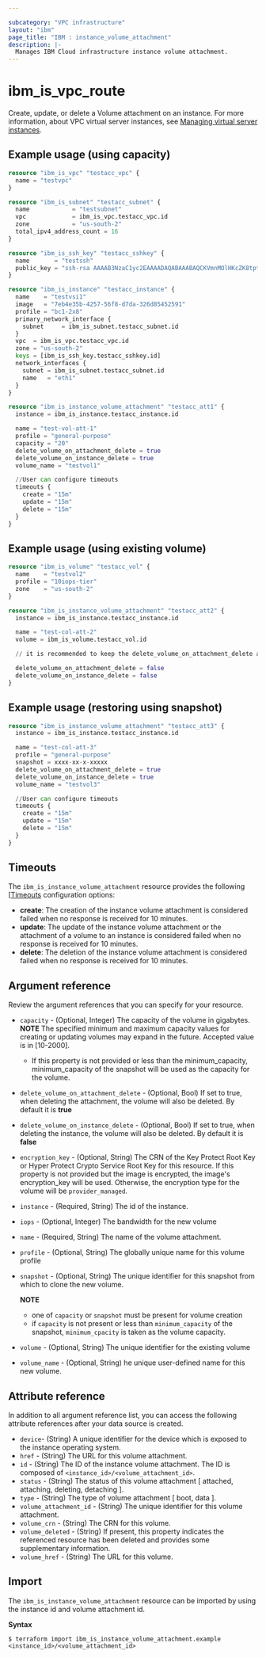 ```yaml
---

subcategory: "VPC infrastructure"
layout: "ibm"
page_title: "IBM : instance_volume_attachment"
description: |-
  Manages IBM Cloud infrastructure instance volume attachment.
---
```


# ibm_is_vpc_route
Create, update, or delete a Volume attachment on an instance. For more information, about VPC virtual server instances, see [Managing virtual server instances](https://cloud.ibm.com/docs/vpc?topic=vpc-managing-virtual-server-instances).

## Example usage (using capacity)

```terraform
resource "ibm_is_vpc" "testacc_vpc" {
  name = "testvpc"
}

resource "ibm_is_subnet" "testacc_subnet" {
  name            = "testsubnet"
  vpc             = ibm_is_vpc.testacc_vpc.id
  zone            = "us-south-2"
  total_ipv4_address_count = 16
}

resource "ibm_is_ssh_key" "testacc_sshkey" {
  name       = "testssh"
  public_key = "ssh-rsa AAAAB3NzaC1yc2EAAAADAQABAAABAQCKVmnMOlHKcZK8tpt3MP1lqOLAcqcJzhsvJcjscgVERRN7/9484SOBJ3HSKxxNG5JN8owAjy5f9yYwcUg+JaUVuytn5Pv3aeYROHGGg+5G346xaq3DAwX6Y5ykr2fvjObgncQBnuU5KHWCECO/4h8uWuwh/kfniXPVjFToc+gnkqA+3RKpAecZhFXwfalQ9mMuYGFxn+fwn8cYEApsJbsEmb0iJwPiZ5hjFC8wREuiTlhPHDgkBLOiycd20op2nXzDbHfCHInquEe/gYxEitALONxm0swBOwJZwlTDOB7C6y2dzlrtxr1L59m7pCkWI4EtTRLvleehBoj3u7jB4usR"
}

resource "ibm_is_instance" "testacc_instance" {
  name    = "testvsi1"
  image   = "7eb4e35b-4257-56f8-d7da-326d85452591"
  profile = "bc1-2x8"
  primary_network_interface {
    subnet     = ibm_is_subnet.testacc_subnet.id
  }
  vpc  = ibm_is_vpc.testacc_vpc.id
  zone = "us-south-2"
  keys = [ibm_is_ssh_key.testacc_sshkey.id]
  network_interfaces {
    subnet = ibm_is_subnet.testacc_subnet.id
    name   = "eth1"
  }
}

resource "ibm_is_instance_volume_attachment" "testacc_att1" {
  instance = ibm_is_instance.testacc_instance.id

  name = "test-vol-att-1"
  profile = "general-purpose"
  capacity = "20"
  delete_volume_on_attachment_delete = true
  delete_volume_on_instance_delete = true
  volume_name = "testvol1"

  //User can configure timeouts
  timeouts {
    create = "15m"
    update = "15m"
    delete = "15m"
  }
}

```
## Example usage (using existing volume)

```terraform
resource "ibm_is_volume" "testacc_vol" {
  name    = "testvol2"
  profile = "10iops-tier"
  zone    = "us-south-2"
}

resource "ibm_is_instance_volume_attachment" "testacc_att2" {
  instance = ibm_is_instance.testacc_instance.id

  name = "test-col-att-2"
  volume = ibm_is_volume.testacc_vol.id

  // it is recommended to keep the delete_volume_on_attachment_delete as false here otherwise on deleting attachment, existing volume will also get deleted

  delete_volume_on_attachment_delete = false
  delete_volume_on_instance_delete = false
}

```
## Example usage (restoring using snapshot)

```terraform
resource "ibm_is_instance_volume_attachment" "testacc_att3" {
  instance = ibm_is_instance.testacc_instance.id

  name = "test-col-att-3"
  profile = "general-purpose"
  snapshot = xxxx-xx-x-xxxxx
  delete_volume_on_attachment_delete = true
  delete_volume_on_instance_delete = true
  volume_name = "testvol3"

  //User can configure timeouts
  timeouts {
    create = "15m"
    update = "15m"
    delete = "15m"
  }
}

```

## Timeouts

The `ibm_is_instance_volume_attachment` resource provides the following [[Timeouts](https://www.terraform.io/docs/language/resources/syntax.html) configuration options:


- **create**: The creation of the instance volume attachment is considered failed when no response is received for 10 minutes.
- **update**: The update of the instance volume attachment or the attachment of a volume to an instance is considered failed when no response is received for 10 minutes.
- **delete**: The deletion of the instance volume attachment is considered failed when no response is received for 10 minutes.



## Argument reference
Review the argument references that you can specify for your resource. 

- `capacity` - (Optional, Integer) The capacity of the volume in gigabytes. **NOTE** The specified minimum and maximum capacity values for creating or updating volumes may expand in the future. Accepted value is in [10-2000].
  - If this property is not provided or less than the minimum_capacity, minimum_capacity of the snapshot will be used as the capacity for the volume.

- `delete_volume_on_attachment_delete` - (Optional, Bool) If set to true, when deleting the attachment, the volume will also be deleted. By default it is **true**
- `delete_volume_on_instance_delete` - (Optional, Bool) If set to true, when deleting the instance, the volume will also be deleted. By default it is **false**
- `encryption_key` - (Optional, String) The CRN of the Key Protect Root Key or Hyper Protect Crypto Service Root Key for this resource. If this property is not provided but the image is encrypted, the image's encryption_key will be used. Otherwise, the encryption type for the volume will be `provider_managed`.
- `instance` - (Required, String) The id of the instance.
- `iops` - (Optional, Integer) The bandwidth for the new volume
- `name` - (Required, String) The name of the volume attachment.
- `profile` - (Optional, String) The globally unique name for this volume profile
- `snapshot` - (Optional, String) The unique identifier for this snapshot from which to clone the new volume. 

  **NOTE**
  - one of `capacity` or `snapshot` must be present for volume creation
  - if `capacity` is not present or less than `minimum_capacity` of the snapshot, `minimum_cpacity` is taken as the volume capacity.
- `volume` - (Optional, String) The unique identifier for the existing volume
- `volume_name` - (Optional, String) he unique user-defined name for this new volume.                     
           
## Attribute reference
In addition to all argument reference list, you can access the following attribute references after your data source is created.

- `device`-  (String) A unique identifier for the device which is exposed to the instance operating system.
- `href` - (String) The URL for this volume attachment.
- `id` - (String) The ID of the instance volume attachment. The ID is composed of `<instance_id>/<volume_attachment_id>`.
- `status` - (String) The status of this volume attachment [ attached, attaching, deleting, detaching ].
- `type` - (String) The type of volume attachment [ boot, data ].
- `volume_attachment_id` - (String) The unique identifier for this volume attachment.
- `volume_crn` - (String) The CRN for this volume.
- `volume_deleted` - (String) If present, this property indicates the referenced resource has been deleted and provides some supplementary information.
- `volume_href` - (String) The URL for this volume.


## Import
The `ibm_is_instance_volume_attachment` resource can be imported by using the instance id and volume attachment id. 

**Syntax**

```
$ terraform import ibm_is_instance_volume_attachment.example <instance_id>/<volume_attachment_id>
```
